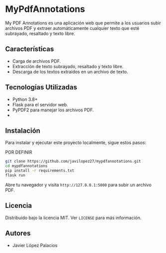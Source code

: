 # MyPdfAnnotations

My PDF Annotations es una aplicación web que permite a los usuarios subir archivos PDF y extraer automáticamente cualquier texto que esté subrayado, resaltado y texto libre.

## Características

- Carga de archivos PDF.
- Extracción de texto subrayado, resaltado y texto libre.
- Descarga de los textos extraídos en un archivo de texto.

## Tecnologías Utilizadas

- Python 3.8+
- Flask para el servidor web.
- PyPDF2 para manejar los archivos PDF.
- 

## Instalación

Para instalar y ejecutar este proyecto localmente, sigue estos pasos:

POR DEFINIR
```bash
git clone https://github.com/javilopez27/mypdfannotations.git
cd mypdfannotations
pip install -r requirements.txt
flask run
```

Abre tu navegador y visita `http://127.0.0.1:5000` para subir un archivo PDF.

## Licencia
Distribuido bajo la licencia MIT. Ver `LICENSE` para más información.

## Autores
- Javier López Palacios
